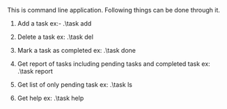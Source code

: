 This is command line application. Following things can be done through it.

1. Add a task
   ex:- .\task add <priority of task> <name of task>

2. Delete a task
   ex: .\task del <task number>

3. Mark a task as completed
   ex: .\task done <task number>

4. Get report of tasks including pending tasks and completed task
   ex: .\task report

5. Get list of only pending task
   ex: .\task ls

6. Get help
   ex: .\task help